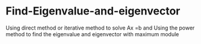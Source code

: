 # Find-Eigenvalue-and-eigenvector
Using direct method or iterative  method to solve Ax =b and Using the power method to find  the eigenvalue and eigenvector with maximum module

